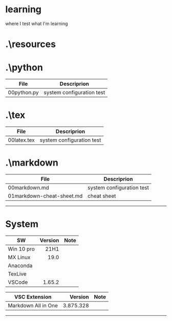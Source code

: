 # learning
where I test what I'm learning

# .\resources

# .\python
|File| Descriprion|
|---|---|
| 00python.py | system configuration test |

# .\tex
|File| Descriprion|
|---|---|
| 00latex.tex | system configuration test |

# .\markdown
|File| Descriprion|
|---|---|
| 00markdown.md | system configuration test|
| 01markdown-cheat-sheet.md| cheat sheet|

---

# System
|SW| Version| Note |
|---|---:|---|
| Win 10 pro | 21H1||
| MX Linux | 19.0||
| Anaconda ||| 
| TexLive |||
| VSCode | 1.65.2 ||


|VSC Extension| Version| Note |
|---|---:|---|
|Markdown All in One|3.875.328|



---

